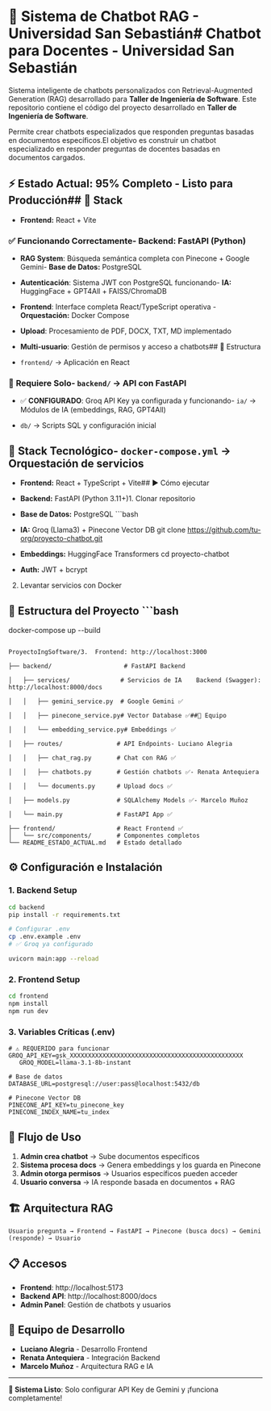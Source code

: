 # 🤖 Sistema de Chatbot RAG - Universidad San Sebastián# Chatbot para Docentes - Universidad San Sebastián



Sistema inteligente de chatbots personalizados con Retrieval-Augmented Generation (RAG) desarrollado para **Taller de Ingeniería de Software**.  Este repositorio contiene el código del proyecto desarrollado en **Taller de Ingeniería de Software**.  

Permite crear chatbots especializados que responden preguntas basadas en documentos específicos.El objetivo es construir un chatbot especializado en responder preguntas de docentes basadas en documentos cargados.



## ⚡ Estado Actual: **95% Completo - Listo para Producción**## 🚀 Stack

- **Frontend:** React + Vite

### ✅ **Funcionando Correctamente**- **Backend:** FastAPI (Python)

- **RAG System**: Búsqueda semántica completa con Pinecone + Google Gemini- **Base de Datos:** PostgreSQL

- **Autenticación**: Sistema JWT con PostgreSQL funcionando- **IA:** HuggingFace + GPT4All + FAISS/ChromaDB

- **Frontend**: Interface completa React/TypeScript operativa  - **Orquestación:** Docker Compose

- **Upload**: Procesamiento de PDF, DOCX, TXT, MD implementado

- **Multi-usuario**: Gestión de permisos y acceso a chatbots## 📂 Estructura

- `frontend/` → Aplicación en React

### 🎯 **Requiere Solo**- `backend/` → API con FastAPI

- ✅ **CONFIGURADO**: Groq API Key ya configurada y funcionando- `ia/` → Módulos de IA (embeddings, RAG, GPT4All)

- `db/` → Scripts SQL y configuración inicial

## 🚀 Stack Tecnológico- `docker-compose.yml` → Orquestación de servicios



- **Frontend:** React + TypeScript + Vite## ▶️ Cómo ejecutar

- **Backend:** FastAPI (Python 3.11+)1. Clonar repositorio

- **Base de Datos:** PostgreSQL   ```bash

- **IA:** Groq (Llama3) + Pinecone Vector DB   git clone https://github.com/tu-org/proyecto-chatbot.git

- **Embeddings:** HuggingFace Transformers   cd proyecto-chatbot

- **Auth:** JWT + bcrypt

2. Levantar servicios con Docker

## 📂 Estructura del Proyecto   ```bash

   docker-compose up --build

```

ProyectoIngSoftware/3.  Frontend: http://localhost:3000

├── backend/                    # FastAPI Backend

│   ├── services/              # Servicios de IA    Backend (Swagger): http://localhost:8000/docs

│   │   ├── gemini_service.py  # Google Gemini ✅

│   │   ├── pinecone_service.py# Vector Database ✅##👥 Equipo

│   │   └── embedding_service.py# Embeddings ✅

│   ├── routes/               # API Endpoints- Luciano Alegria

│   │   ├── chat_rag.py       # Chat con RAG ✅

│   │   ├── chatbots.py       # Gestión chatbots ✅- Renata Antequiera

│   │   └── documents.py      # Upload docs ✅

│   ├── models.py             # SQLAlchemy Models ✅- Marcelo Muñoz

│   └── main.py               # FastAPI App ✅

├── frontend/                 # React Frontend ✅
│   └── src/components/       # Componentes completos
└── README_ESTADO_ACTUAL.md   # Estado detallado
```

## ⚙️ Configuración e Instalación

### 1. **Backend Setup**
```bash
cd backend
pip install -r requirements.txt

# Configurar .env
cp .env.example .env
# ✅ Groq ya configurado

uvicorn main:app --reload
```

### 2. **Frontend Setup**
```bash
cd frontend  
npm install
npm run dev
```

### 3. **Variables Críticas (.env)**
```env
# ⚠️ REQUERIDO para funcionar
GROQ_API_KEY=gsk_XXXXXXXXXXXXXXXXXXXXXXXXXXXXXXXXXXXXXXXXXXXXXXXX
   GROQ_MODEL=llama-3.1-8b-instant

# Base de datos
DATABASE_URL=postgresql://user:pass@localhost:5432/db

# Pinecone Vector DB
PINECONE_API_KEY=tu_pinecone_key
PINECONE_INDEX_NAME=tu_index
```

## 🎯 Flujo de Uso

1. **Admin crea chatbot** → Sube documentos específicos
2. **Sistema procesa docs** → Genera embeddings y los guarda en Pinecone  
3. **Admin otorga permisos** → Usuarios específicos pueden acceder
4. **Usuario conversa** → IA responde basada en documentos + RAG

## 🏗️ Arquitectura RAG

```
Usuario pregunta → Frontend → FastAPI → Pinecone (busca docs) → Gemini (responde) → Usuario
```

## 📋 Accesos

- **Frontend**: http://localhost:5173
- **Backend API**: http://localhost:8000/docs
- **Admin Panel**: Gestión de chatbots y usuarios

## 👥 Equipo de Desarrollo

- **Luciano Alegria** - Desarrollo Frontend
- **Renata Antequiera** - Integración Backend  
- **Marcelo Muñoz** - Arquitectura RAG e IA

---

**🎉 Sistema Listo**: Solo configurar API Key de Gemini y ¡funciona completamente!